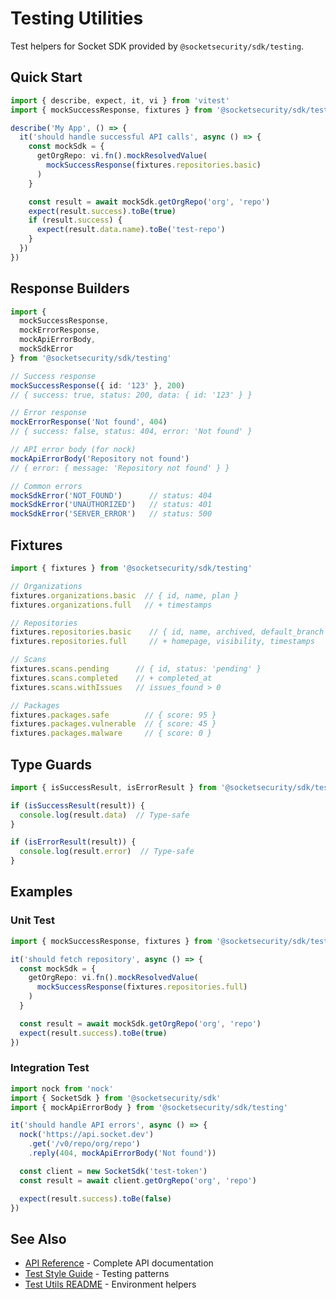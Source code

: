 # Testing Utilities

Test helpers for Socket SDK provided by `@socketsecurity/sdk/testing`.

## Quick Start

```typescript
import { describe, expect, it, vi } from 'vitest'
import { mockSuccessResponse, fixtures } from '@socketsecurity/sdk/testing'

describe('My App', () => {
  it('should handle successful API calls', async () => {
    const mockSdk = {
      getOrgRepo: vi.fn().mockResolvedValue(
        mockSuccessResponse(fixtures.repositories.basic)
      )
    }

    const result = await mockSdk.getOrgRepo('org', 'repo')
    expect(result.success).toBe(true)
    if (result.success) {
      expect(result.data.name).toBe('test-repo')
    }
  })
})
```

## Response Builders

```typescript
import {
  mockSuccessResponse,
  mockErrorResponse,
  mockApiErrorBody,
  mockSdkError
} from '@socketsecurity/sdk/testing'

// Success response
mockSuccessResponse({ id: '123' }, 200)
// { success: true, status: 200, data: { id: '123' } }

// Error response
mockErrorResponse('Not found', 404)
// { success: false, status: 404, error: 'Not found' }

// API error body (for nock)
mockApiErrorBody('Repository not found')
// { error: { message: 'Repository not found' } }

// Common errors
mockSdkError('NOT_FOUND')      // status: 404
mockSdkError('UNAUTHORIZED')   // status: 401
mockSdkError('SERVER_ERROR')   // status: 500
```

## Fixtures

```typescript
import { fixtures } from '@socketsecurity/sdk/testing'

// Organizations
fixtures.organizations.basic  // { id, name, plan }
fixtures.organizations.full   // + timestamps

// Repositories
fixtures.repositories.basic    // { id, name, archived, default_branch }
fixtures.repositories.full     // + homepage, visibility, timestamps

// Scans
fixtures.scans.pending      // { id, status: 'pending' }
fixtures.scans.completed    // + completed_at
fixtures.scans.withIssues   // issues_found > 0

// Packages
fixtures.packages.safe        // { score: 95 }
fixtures.packages.vulnerable  // { score: 45 }
fixtures.packages.malware     // { score: 0 }
```

## Type Guards

```typescript
import { isSuccessResult, isErrorResult } from '@socketsecurity/sdk/testing'

if (isSuccessResult(result)) {
  console.log(result.data)  // Type-safe
}

if (isErrorResult(result)) {
  console.log(result.error)  // Type-safe
}
```

## Examples

### Unit Test

```typescript
import { mockSuccessResponse, fixtures } from '@socketsecurity/sdk/testing'

it('should fetch repository', async () => {
  const mockSdk = {
    getOrgRepo: vi.fn().mockResolvedValue(
      mockSuccessResponse(fixtures.repositories.full)
    )
  }

  const result = await mockSdk.getOrgRepo('org', 'repo')
  expect(result.success).toBe(true)
})
```

### Integration Test

```typescript
import nock from 'nock'
import { SocketSdk } from '@socketsecurity/sdk'
import { mockApiErrorBody } from '@socketsecurity/sdk/testing'

it('should handle API errors', async () => {
  nock('https://api.socket.dev')
    .get('/v0/repo/org/repo')
    .reply(404, mockApiErrorBody('Not found'))

  const client = new SocketSdk('test-token')
  const result = await client.getOrgRepo('org', 'repo')

  expect(result.success).toBe(false)
})
```

## See Also

- [API Reference](../api-reference.md) - Complete API documentation
- [Test Style Guide](../test-style-guide.md) - Testing patterns
- [Test Utils README](../../test/utils/README.md) - Environment helpers
